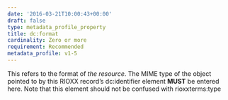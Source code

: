 ```yaml
---
date: '2016-03-21T10:00:43+00:00'
draft: false
type: metadata_profile_property
title: dc:format
cardinality: Zero or more
requirement: Recommended
metadata_profile: v1-5
---
```

This refers to the format of *the resource*. The MIME type of the object pointed to by this RIOXX record’s dc&#58;identifier element **MUST** be entered here. Note that this element should not be confused with rioxxterms&#58;type
